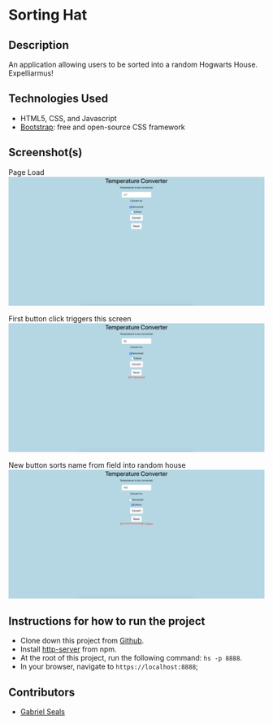 # Sorting Hat


## Description

An application allowing users to be sorted into a random Hogwarts House. Expelliarmus!

## Technologies Used

* HTML5, CSS, and Javascript
* [Bootstrap](https://getbootstrap.com/): free and open-source CSS framework


## Screenshot(s)

Page Load
![Main View](https://raw.githubusercontent.com/gseals/temp-converter/master/screenshots/Mainview.png)

First button click triggers this screen
![First Button](https://raw.githubusercontent.com/gseals/temp-converter/master/screenshots/redtemp.png)

New button sorts name from field into random house
![Random House](https://raw.githubusercontent.com/gseals/temp-converter/master/screenshots/redtemp2.png)


## Instructions for how to run the project

* Clone down this project from [Github](https://github.com/gseals/temp-converter).
* Install [http-server](https://www.npmjs.com/package/http-server) from npm.
* At the root of this project, run the following command: `hs -p 8888`.
* In your browser, navigate to `https://localhost:8888`;

## Contributors

* [Gabriel Seals](https://github.com/gseals)